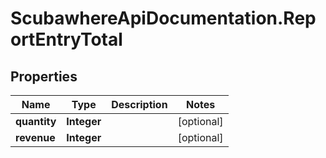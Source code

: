 # ScubawhereApiDocumentation.ReportEntryTotal

## Properties
Name | Type | Description | Notes
------------ | ------------- | ------------- | -------------
**quantity** | **Integer** |  | [optional] 
**revenue** | **Integer** |  | [optional] 


